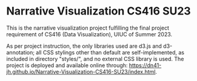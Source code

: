 # Narrative Visualization CS416 SU23
 This is the narrative visualization project fulfilling the final project requirement of CS416 (Data Visualization), UIUC of Summer 2023. 
 
 As per project instruction, the only libraries used are d3.js and d3-annotation; all CSS stylings other than default are self-implemented, as included in directory "styles/", and no external CSS library is used. The project is deployed and available online through: https://dn41-jh.github.io/Narrative-Visualization-CS416-SU23/index.html.
